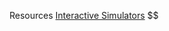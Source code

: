 Resources
[Interactive Simulators](https://phet.colorado.edu/en/simulations/category/chemistry)
$$
<!--stackedit_data:
eyJoaXN0b3J5IjpbOTE1ODY4MDc1LC0yMTE5MDgxMzY1XX0=
-->